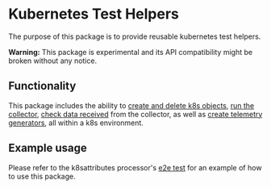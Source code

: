 # Kubernetes Test Helpers

The purpose of this package is to provide reusable kubernetes test helpers.

**Warning:**
This package is experimental and its API compatibility might be broken without any notice.

## Functionality

This package includes the ability to [create and delete k8s objects](./k8s_objects.go),
[run the collector](./k8s_collector.go), [check data received](./k8s_data_helpers.go) from the collector,
as well as [create telemetry generators](./k8s_telemetrygen.go), all within
a k8s environment.

## Example usage

Please refer to the k8sattributes processor's [e2e test](../../processor/k8sattributesprocessor/e2e_test.go)
for an example of how to use this package.